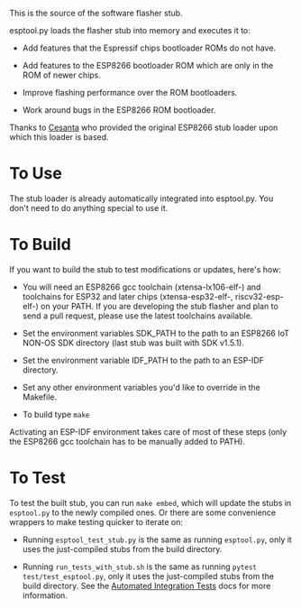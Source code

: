 This is the source of the software flasher stub.

esptool.py loads the flasher stub into memory and executes it to:

* Add features that the Espressif chips bootloader ROMs do not have.

* Add features to the ESP8266 bootloader ROM which are only in the ROM of newer chips.

* Improve flashing performance over the ROM bootloaders.

* Work around bugs in the ESP8266 ROM bootloader.

Thanks to [Cesanta](http://cesanta.com/) who provided the original ESP8266 stub loader upon which this loader is based.

# To Use

The stub loader is already automatically integrated into esptool.py. You don't need to do anything special to use it.

# To Build

If you want to build the stub to test modifications or updates, here's how:

* You will need an ESP8266 gcc toolchain (xtensa-lx106-elf-) and toolchains for ESP32 and later chips (xtensa-esp32-elf-, riscv32-esp-elf-) on your PATH. If you are developing the stub flasher and plan to send a pull request, please use the latest toolchains available.

* Set the environment variables SDK_PATH to the path to an ESP8266 IoT NON-OS SDK directory (last stub was built with SDK v1.5.1).

* Set the environment variable IDF_PATH to the path to an ESP-IDF directory.

* Set any other environment variables you'd like to override in the Makefile.

* To build type `make`

Activating an ESP-IDF environment takes care of most of these steps (only the ESP8266 gcc toolchain has to be manually added to PATH).

# To Test

To test the built stub, you can run `make embed`, which will update the stubs in `esptool.py` to the newly compiled ones. Or there are some convenience wrappers to make testing quicker to iterate on:

* Running `esptool_test_stub.py` is the same as running `esptool.py`, only it uses the just-compiled stubs from the build directory.

* Running `run_tests_with_stub.sh` is the same as running `pytest test/test_esptool.py`, only it uses the just-compiled stubs from the build directory. See the [Automated Integration Tests](https://docs.espressif.com/projects/esptool/en/latest/contributing.html#automated-integration-tests) docs for more information.
